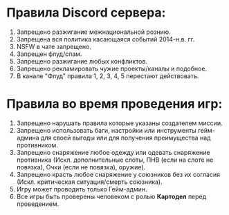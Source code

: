 # Правила Discord сервера:

1. Запрещено разжигание межнациональной рознию.
2. Запрещена вся политика касающаяся событий 2014-н.в. гг.
3. NSFW в чате запрещено.
4. Запрещен флуд/спам.
5. Запрещено разжигание любых конфликтов.
6. Запрещено рекламировать чужие проекты/каналы и подобное.
7. В канале "Флуд" правила 1, 2, 3, 4, 5 перестают действовать.

# Правила во время проведения игр:

1. Запрещено нарушать правила которые указаны создателем миссии.
2. Запрещено использовать баги, настройки или инструменты гейм-админа для своей выгоды или для получения преимущества над противником.
3. Запрещено снаряжение любое одежду или одевать снаряжение противника (Искл. дополнительные слоты, ПНВ (если на слоте не повязка), Очки (если не повязка), оружие).
4. Запрещено красть любое снаряжение у союзников без их согласия (Искл. критическая ситуация/смерть союзника).
5. Игру может проводить только Гейм-админ.
6. Все игры быть проверены человеком с ролью **Картодел** перед проведением.
